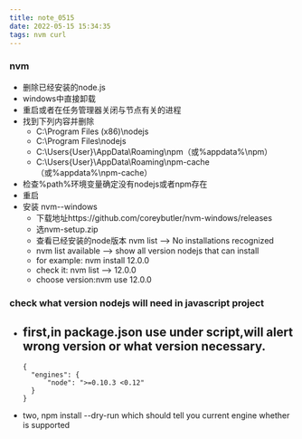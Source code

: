 ```yaml
---
title: note_0515
date: 2022-05-15 15:34:35
tags: nvm curl
---
```

### nvm
- 删除已经安装的node.js
- windows中直接卸载
- 重启或者在任务管理器关闭与节点有关的进程
- 找到下列内容并删除
  -  C:\Program Files (x86)\nodejs
  -  C:\Program Files\nodejs
  -  C:\Users\{User}\AppData\Roaming\npm（或%appdata%\npm）
  -  C:\Users\{User}\AppData\Roaming\npm-cache（或%appdata%\npm-cache）
- 检查%path%环境变量确定没有nodejs或者npm存在  
- 重启
- 安装 nvm--windows
  - 下载地址https://github.com/coreybutler/nvm-windows/releases
  - 选nvm-setup.zip
  - 查看已经安装的node版本 nvm list --> No installations recognized 
  - nvm list available --> show all version nodejs that can install 
  - for example: nvm install 12.0.0
  - check it: nvm list --> 12.0.0
  - choose version:nvm use 12.0.0

### check what version nodejs will need in javascript project
- first,in package.json use under script,will alert wrong version or what version necessary.
  -
  ```
  {
    "engines": {
        "node": ">=0.10.3 <0.12"
    }
  }
  ``` 
- two, npm install --dry-run which should tell you current engine whether is supported